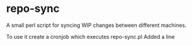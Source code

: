 # repo-sync
A small perl script for syncing WIP changes between different machines.

To use it create a cronjob which executes repo-sync.pl
Added a line
